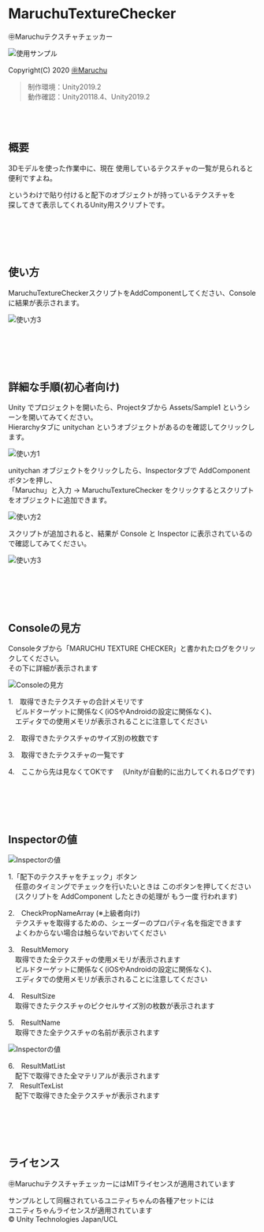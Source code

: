 # MaruchuTextureChecker

㊥Maruchuテクスチャチェッカー<br>

<img src="http://many.chu.jp/Unity/MaruchuTextureChecker/b/Sample1.png" alt="使用サンプル">

Copyright(C) 2020 [㊥Maruchu](https://twitter.com/Maruchu "㊥Maruchu")

> 制作環境：Unity2019.2<br>
> 動作確認：Unity20118.4、Unity2019.2<br>


<br><br>

## 概要

3Dモデルを使った作業中に、現在 使用しているテクスチャの一覧が見られると便利ですよね。<br>

というわけで貼り付けると配下のオブジェクトが持っているテクスチャを<br>
探してきて表示してくれるUnity用スクリプトです。


<br><br><br><br>

## 使い方

MaruchuTextureCheckerスクリプトをAddComponentしてください、Consoleに結果が表示されます。

<img src="http://many.chu.jp/Unity/MaruchuTextureChecker/b/Editor3.gif" alt="使い方3">


<br><br><br><br>

## 詳細な手順(初心者向け)

Unity でプロジェクトを開いたら、Projectタブから Assets/Sample1 というシーンを開いてみてください。<br>
Hierarchyタブに unitychan というオブジェクトがあるのを確認してクリックします。

<img src="http://many.chu.jp/Unity/MaruchuTextureChecker/b/Editor1.png" alt="使い方1">


unitychan オブジェクトをクリックしたら、Inspectorタブで AddComponent ボタンを押し、<br>
「Maruchu」と入力 → MaruchuTextureChecker をクリックするとスクリプトをオブジェクトに追加できます。

<img src="http://many.chu.jp/Unity/MaruchuTextureChecker/b/Editor2.png" alt="使い方2">


スクリプトが追加されると、結果が Console と Inspector に表示されているので確認してみてください。

<img src="http://many.chu.jp/Unity/MaruchuTextureChecker/b/Editor3.gif" alt="使い方3">




<br><br><br><br>

## Consoleの見方

Consoleタブから「MARUCHU TEXTURE CHECKER」と書かれたログをクリックしてください。<br>
その下に詳細が表示されます

<img src="http://many.chu.jp/Unity/MaruchuTextureChecker/b/Console1.png" alt="Consoleの見方">

1.　取得できたテクスチャの合計メモリです<br>
　ビルドターゲットに関係なく(iOSやAndroidの設定に関係なく)、<br>
　エディタでの使用メモリが表示されることに注意してください<br>

2.　取得できたテクスチャのサイズ別の枚数です<br>

3.　取得できたテクスチャの一覧です<br>

4.　ここから先は見なくてOKです
　(Unityが自動的に出力してくれるログです)


<br><br><br><br>

## Inspectorの値

<img src="http://many.chu.jp/Unity/MaruchuTextureChecker/b/Inspector1.png" alt="Inspectorの値">

1.「配下のテクスチャをチェック」ボタン<br>
　任意のタイミングでチェックを行いたいときは このボタンを押してください<br>
　(スクリプトを AddComponent したときの処理が もう一度 行われます)

2.　CheckPropNameArray (※上級者向け)<br>
　テクスチャを取得するための、シェーダーのプロパティ名を指定できます<br>
　よくわからない場合は触らないでおいてください

3.　ResultMemory<br>
　取得できた全テクスチャの使用メモリが表示されます<br>
　ビルドターゲットに関係なく(iOSやAndroidの設定に関係なく)、<br>
　エディタでの使用メモリが表示されることに注意してください<br>

4.　ResultSize<br>
　取得できたテクスチャのピクセルサイズ別の枚数が表示されます<br>

5.　ResultName<br>
　取得できた全テクスチャの名前が表示されます
 

<img src="http://many.chu.jp/Unity/MaruchuTextureChecker/b/Inspector2.png" alt="Inspectorの値">

6.　ResultMatList<br>
　配下で取得できた全マテリアルが表示されます<br>
7.　ResultTexList<br>
　配下で取得できた全テクスチャが表示されます


<br><br><br><br>

## ライセンス
㊥MaruchuテクスチャチェッカーにはMITライセンスが適用されています<br>

サンプルとして同梱されているユニティちゃんの各種アセットには<br>
ユニティちゃんライセンスが適用されています<br>
© Unity Technologies Japan/UCL


